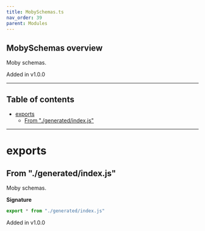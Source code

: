 ```yaml
---
title: MobySchemas.ts
nav_order: 39
parent: Modules
---
```


## MobySchemas overview

Moby schemas.

Added in v1.0.0

---

<h2 class="text-delta">Table of contents</h2>

- [exports](#exports)
  - [From "./generated/index.js"](#from-generatedindexjs)

---

# exports

## From "./generated/index.js"

Moby schemas.

**Signature**

```ts
export * from "./generated/index.js"
```

Added in v1.0.0
